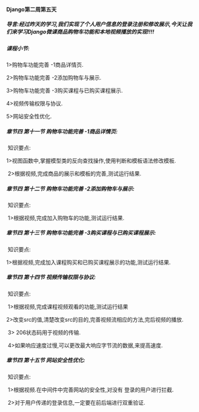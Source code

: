 #### Django第二周第五天

##### 导言:经过昨天的学习,我们实现了个人用户信息的登录注册和修改展示,今天让我们来学习Django微课商品购物车功能和本地视频播放的实现!!!!

##### **课程小节:**  

1>购物车功能完善 -1商品详情页.

2>购物车功能完善 -2添加购物车与展示.

3>购物车功能完善 -3购买课程与已购买课程展示.

4>视频传输权限与协议.

5>网站安全性优化.

##### **章节四 第十一节 购物车功能完善 -1商品详情页:**

​    知识要点:

​    1>视图函数中,掌握模型类的反向查找操作,使用判断和模板语法修改模板.

​    2>根据视频,完成商品的展示和模板的完善,测试运行结果.

##### **章节四 第十二节 购物车功能完善 -2添加购物车与展示:**

​    知识要点:

​        1>根据视频,完成加入购物车的功能,测试运行结果.

##### **章节四 第十三节 购物车功能完善 -3购买课程与已购买课程展示:**

​    知识要点:

​        1>根据视频,完成加入课程购买和已购买课程展示的功能,测试运行结果.

##### **章节四 第十四节 视频传输权限与协议:**

​    知识要点:

​        1>根据视频,完成课程视频观看的功能,测试运行结果

​        2>改变src的值,清楚改变src的目的,完善视频流相应的方法,完后视频的播放.

​        3> 206状态码用于视频的传输.

​        4>如果响应速度过慢,可以更改最大响应字节流的数据,来提高速度.

##### **章节四 第十五节 网站安全性优化:**

​    知识要点:

​    1>根据视频.在中间件中完善网站的安全性,对没有 登录的用户进行拦截.

​    2>对于用户传递的登录信息,一定要在前后端进行双重验证.        